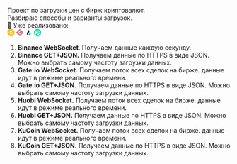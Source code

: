 Проект по загрузки цен с бирж криптовалют.<br>
Разбираю способы и варианты загрузок.<br>
📢 Уже реализовано:
<br>![Binance](/img_git/Binance_16x16.png)
![Gate](/img_git/Gate_16x16.png)
![Huobi](/img_git/Huobi_16x16.png)
![KuCoin](/img_git/KuCoin_16x16.png)

<ol>
  <li><b>Binance WebSocket</b>. Получаем данные каждую секунду.</li>
  <li><b>Binance GET+JSON.</b> Получаем данные по HTTPS в виде JSON. Можно выбрать самому частоту загрузки данных.</b></li>
  <li><b>Gate.io WebSocket.</b> Получаем поток всех сделок на бирже. данные идут в режиме реального времени.</li>
  <li><b>Gate.io GET+JSON.</b> Получаем данные по HTTPS в виде JSON. Можно выбрать самому частоту загрузки данных.</b></li>
  <li><b>Huobi WebSocket.</b> Получаем поток всех сделок на бирже. данные идут в режиме реального времени.</li>
  <li><b>Huobi GET+JSON.</b> Получаем данные по HTTPS в виде JSON. Можно выбрать самому частоту загрузки данных.</li>
  <li><b>KuCoin WebSocket.</b> Получаем поток всех сделок на бирже. данные идут в режиме реального времени.</li>
  <li><b>KuCoin GET+JSON.</b> Получаем данные по HTTPS в виде JSON. Можно выбрать самому частоту загрузки данных.</li>
</ol>
